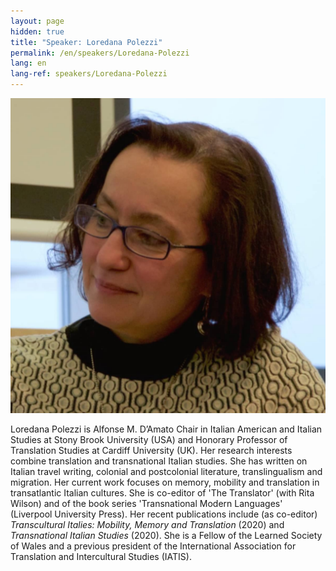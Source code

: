 ```yaml
---
layout: page
hidden: true
title: "Speaker: Loredana Polezzi"
permalink: /en/speakers/Loredana-Polezzi
lang: en
lang-ref: speakers/Loredana-Polezzi
---
```


![Loredana Polezzi](/assets/speakers/Loredana-Polezzi.jpg)

Loredana Polezzi is Alfonse M. D’Amato Chair in Italian American and Italian Studies at Stony Brook University (USA) and Honorary Professor of Translation Studies at Cardiff University (UK). Her research interests combine translation and transnational Italian studies. She has written on Italian travel writing, colonial and postcolonial literature, translingualism and migration. Her current work focuses on memory, mobility and translation in transatlantic Italian cultures. She is co-editor of 'The Translator' (with Rita Wilson) and of the book series 'Transnational Modern Languages' (Liverpool University Press). Her recent publications include (as co-editor) _Transcultural Italies: Mobility, Memory and Translation_ (2020) and _Transnational Italian Studies_ (2020). She is a Fellow of the Learned Society of Wales and a previous president of the International Association for Translation and Intercultural Studies (IATIS).
